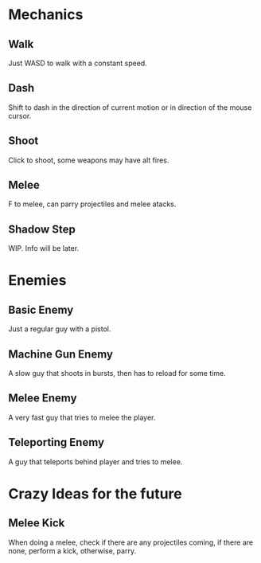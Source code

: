 # Mechanics
## Walk
Just WASD to walk with a constant speed.
## Dash
Shift to dash in the direction of current motion or in direction of the mouse cursor.
## Shoot
Click to shoot, some weapons may have alt fires.
## Melee
F to melee, can parry projectiles and melee atacks.
## Shadow Step
WIP. Info will be later.
# Enemies
## Basic Enemy
Just a regular guy with a pistol.
## Machine Gun Enemy
A slow guy that shoots in bursts, then has to reload for some time.
## Melee Enemy
A very fast guy that tries to melee the player.
## Teleporting Enemy
A guy that teleports behind player and tries to melee.

# Crazy Ideas for the future
## Melee Kick
When doing a melee, check if there are any projectiles coming, if there are none, perform a kick, otherwise, parry.
